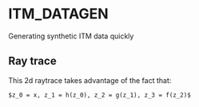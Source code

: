 # ITM_DATAGEN
Generating synthetic ITM data quickly

## Ray trace
This 2d raytrace takes advantage of the fact that:

	$z_0 = x, z_1 = h(z_0), z_2 = g(z_1), z_3 = f(z_2)$
